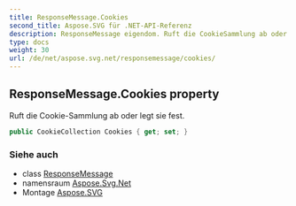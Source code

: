 ```yaml
---
title: ResponseMessage.Cookies
second_title: Aspose.SVG für .NET-API-Referenz
description: ResponseMessage eigendom. Ruft die CookieSammlung ab oder legt sie fest.
type: docs
weight: 30
url: /de/net/aspose.svg.net/responsemessage/cookies/
---
```

## ResponseMessage.Cookies property

Ruft die Cookie-Sammlung ab oder legt sie fest.

```csharp
public CookieCollection Cookies { get; set; }
```

### Siehe auch

* class [ResponseMessage](../)
* namensraum [Aspose.Svg.Net](../../responsemessage/)
* Montage [Aspose.SVG](../../../)


